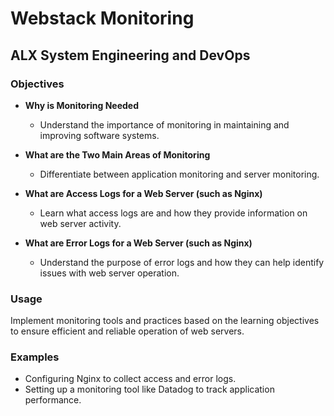 # Webstack Monitoring

## ALX System Engineering and DevOps



### Objectives

- **Why is Monitoring Needed**
  - Understand the importance of monitoring in maintaining and improving software systems.

- **What are the Two Main Areas of Monitoring**
  - Differentiate between application monitoring and server monitoring.

- **What are Access Logs for a Web Server (such as Nginx)**
  - Learn what access logs are and how they provide information on web server activity.

- **What are Error Logs for a Web Server (such as Nginx)**
  - Understand the purpose of error logs and how they can help identify issues with web server operation.

### Usage
Implement monitoring tools and practices based on the learning objectives to ensure efficient and reliable operation of web servers.

### Examples
- Configuring Nginx to collect access and error logs.
- Setting up a monitoring tool like Datadog to track application performance.
